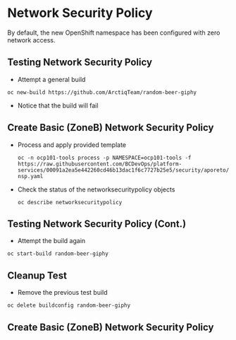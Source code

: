 # Network Security Policy
By default, the new OpenShift namespace has been configured with zero network access. 

## Testing Network Security Policy
- Attempt a general build

```
oc new-build https://github.com/ArctiqTeam/random-beer-giphy
```

- Notice that the build will fail

## Create Basic (ZoneB) Network Security Policy
  - Process and apply provided template

    ```
    oc -n ocp101-tools process -p NAMESPACE=ocp101-tools -f https://raw.githubusercontent.com/BCDevOps/platform-services/00091a2ea5e442260cd46b13dac1f6c7727b25e5/security/aporeto/docs/sample/quickstart-nsp.yaml
    ```

  - Check the status of the networksecuritypolicy objects
    
    ```
    oc describe networksecuritypolicy
    ```
## Testing Network Security Policy (Cont.)

- Attempt the build again

```
oc start-build random-beer-giphy
```

## Cleanup Test
- Remove the previous test build

```
oc delete buildconfig random-beer-giphy
```

## Create Basic (ZoneB) Network Security Policy